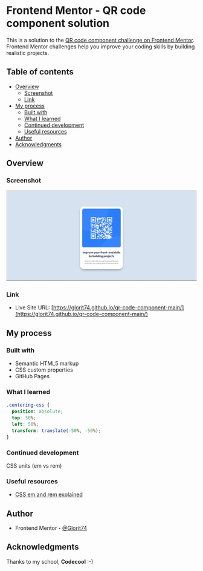 # Frontend Mentor - QR code component solution

This is a solution to the [QR code component challenge on Frontend Mentor](https://www.frontendmentor.io/challenges/qr-code-component-iux_sIO_H). Frontend Mentor challenges help you improve your coding skills by building realistic projects.

## Table of contents

- [Overview](#overview)
  - [Screenshot](#screenshot)
  - [Link](#link)
- [My process](#my-process)
  - [Built with](#built-with)
  - [What I learned](#what-i-learned)
  - [Continued development](#continued-development)
  - [Useful resources](#useful-resources)
- [Author](#author)
- [Acknowledgments](#acknowledgments)

## Overview

### Screenshot

![Design preview for the QR code on desktop](./images/screenshot.jpg)

### Link

- Live Site URL: [https://glorit74.github.io/qr-code-component-main/](https://glorit74.github.io/qr-code-component-main/)

## My process

### Built with

- Semantic HTML5 markup
- CSS custom properties
- GitHub Pages

### What I learned

```css
.centering-css {
  position: absolute;
  top: 50%;
  left: 50%;
  transform: translate(-50%, -50%);
}
```

### Continued development

CSS units (em vs rem)

### Useful resources

- [CSS em and rem explained](https://www.youtube.com/watch?v=_-aDOAMmDHI&t=9s)

## Author

- Frontend Mentor - [@Glorit74](https://www.frontendmentor.io/profile/Glorit74)

## Acknowledgments

Thanks to my school, **Codecool** :-)
